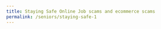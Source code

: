 ```yaml
---
title: Staying Safe Online Job scams and ecommerce scams
permalink: /seniors/staying-safe-1
---
```

